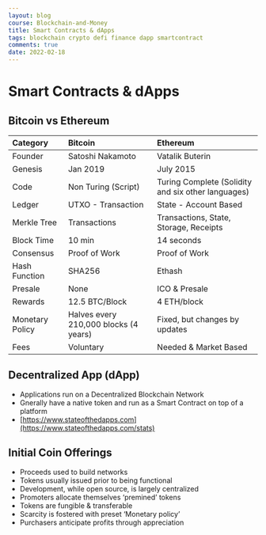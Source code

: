 ```yaml
---
layout: blog
course: Blockchain-and-Money
title: Smart Contracts & dApps
tags: blockchain crypto defi finance dapp smartcontract
comments: true
date: 2022-02-18
---
```


# Smart Contracts & dApps
 
## Bitcoin vs Ethereum

| Category     | Bitcoin         | Ethereum |
|:-------------|:------------------|:------|
| Founder   | Satoshi Nakamoto | Vatalik Buterin  |
| Genesis | Jan 2019  | July 2015  |
| Code | Non Turing (Script) | Turing Complete (Solidity and six other languages)  |
| Ledger    | UTXO - Transaction | State - Account Based  |
| Merkle Tree    | Transactions | Transactions, State, Storage, Receipts  |
| Block Time   | 10 min | 14 seconds  |
| Consensus  | Proof of Work | Proof of Work  |
| Hash Function| SHA256 | Ethash |
| Presale  | None | ICO & Presale |
| Rewards  | 12.5 BTC/Block | 4 ETH/block |
| Monetary Policy  | Halves every 210,000 blocks (4 years) | Fixed, but changes by updates |
| Fees  | Voluntary | Needed & Market Based |

## Decentralized App (dApp)
*  Applications run on a Decentralized Blockchain Network
*  Gnerally have a native token and run as a Smart Contract on top of a platform 
*   [https://www.stateofthedapps.com](https://www.stateofthedapps.com/stats)

## Initial Coin Offerings 
*  Proceeds used to build networks
*  Tokens usually issued prior to being functional
*  Development, while open source, is largely centralized
*  Promoters allocate themselves ‘premined’ tokens
*  Tokens are fungible & transferable
*  Scarcity is fostered with preset ‘Monetary policy’
*  Purchasers anticipate profits through appreciation 
